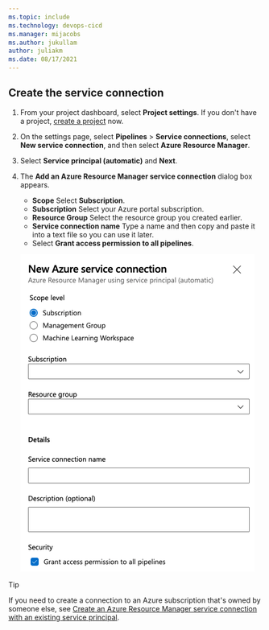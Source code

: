 ```yaml
---
ms.topic: include
ms.technology: devops-cicd
ms.manager: mijacobs
ms.author: jukullam
author: juliakm
ms.date: 08/17/2021
---
```


## Create the service connection

1. From your project dashboard, select **Project settings**. If you don't have a project, [create a project](../../../organizations/projects/create-project.md) now.

2. On the settings page, select **Pipelines** > **Service connections**, select **New service connection**, and then select **Azure Resource Manager**.

3. Select **Service principal (automatic)** and **Next**.

4. The **Add an Azure Resource Manager service connection** dialog box appears. 
   * **Scope** Select **Subscription**.
   * **Subscription** Select your Azure portal subscription.
   * **Resource Group** Select the resource group you created earlier.
   * **Service connection name** Type a name and then copy and paste it into a text file so you can use it later. 
   * Select **Grant access permission to all pipelines**.

   ![New service connection dialog box](../media/add-service-connection-dialog-box.png)

> [!Tip]
> If you need to create a connection to an Azure subscription that's owned by someone else, see [Create an Azure Resource Manager service connection with an existing service principal](../../library/connect-to-azure.md#create-an-azure-resource-manager-service-connection-with-an-existing-service-principal).
